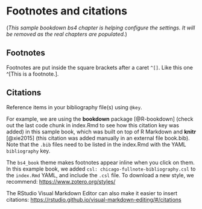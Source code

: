 # Footnotes and citations

(*This sample bookdown bs4 chapter is helping configure the settings.  It will be removed as the real chapters are populated.*)

## Footnotes

Footnotes are put inside the square brackets after a caret `^[]`. Like this one ^[This is a footnote.].

## Citations

Reference items in your bibliography file(s) using `@key`.

For example, we are using the **bookdown** package [@R-bookdown] (check out the last code chunk in index.Rmd to see how this citation key was added) in this sample book, which was built on top of R Markdown and **knitr** [@xie2015] (this citation was added manually in an external file book.bib).
Note that the `.bib` files need to be listed in the index.Rmd with the YAML `bibliography` key.

The `bs4_book` theme makes footnotes appear inline when you click on them. In this example book, we added `csl: chicago-fullnote-bibliography.csl` to the `index.Rmd` YAML, and include the `.csl` file. To download a new style, we recommend: https://www.zotero.org/styles/

The RStudio Visual Markdown Editor can also make it easier to insert citations: <https://rstudio.github.io/visual-markdown-editing/#/citations>
